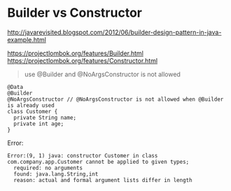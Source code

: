 # Builder vs Constructor

http://javarevisited.blogspot.com/2012/06/builder-design-pattern-in-java-example.html

https://projectlombok.org/features/Builder.html
https://projectlombok.org/features/Constructor.html

> use @Builder and @NoArgsConstructor is not allowed

```
@Data
@Builder
@NoArgsConstructor // @NoArgsConstructor is not allowed when @Builder is already used
class Customer {
  private String name;
  private int age;
}
```

Error:

```
Error:(9, 1) java: constructor Customer in class com.company.app.Customer cannot be applied to given types;
  required: no arguments
  found: java.lang.String,int
  reason: actual and formal argument lists differ in length
```
